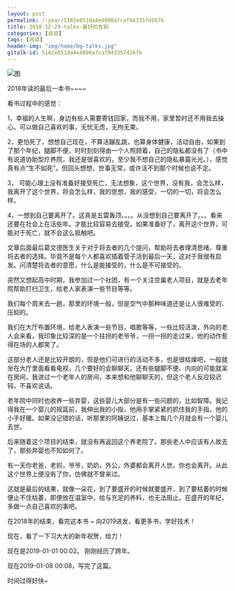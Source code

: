 ```yaml
---
layout: post
permalink: /:year/5182e051da4e4090a7caf043357d1676
title: 2018-12-29-talks-最好的告别
categories: [说说]
tags: [阅读]
header-img: "img/home/bg-talks.jpg"
gitalk-id: 5182e051da4e4090a7caf043357d1676
---
```



![图](http://image.linxingyang.net/image/T-talks/image/2018/books/zhdgb.jpg)



2018年读的最后一本书~~~~

看书过程中的感觉：

1，幸福的人生啊，身边有些人需要寄钱回家，而我不用，家里暂时还不用我去操心。可以做自己喜欢的事，无忧无虑，无拘无束。

2，更怕死了，想想自己现在，不算活蹦乱跳，也算身体健康，活动自由，如果到了那个年纪，腿脚不便，时时刻刻得由一个人照顾着，自己的隐私都没有了（书中有说道协助型疗养院，我还是很喜欢的，至少我不想自己的隐私暴露光光。），感觉真有点“生不如死”。但回头想想，世事无常，或许活不到那个时候也说不定。

3， 可能心理上没有准备好接受死亡，无法想象，这个世界，没有我，会怎么样，我离开了这个世界，将会怎么样，我的思想，我的感受，一切的一切，将会怎么样。


4，一想到自己要离开了。这真是五雷轰顶。。。。从没想到自己要离开了。。。看来还要在社会上在活些年。才能比较容易去接受。如果准备好了，离开这个世界，可能对于死亡，就不会这么抵触吧。

文章后面最后葛文德医生关于对于将去者的几个提问，帮助将去者理清思绪，尊重将去者的选择。毕竟不是每个人都喜欢插着管子活到最后一天，这对于我很有启发。问清楚将去者的意愿，什么是能接受的，什么是不可接受的。




突然又想起高中时期，我参加过一个社团，有一个关注空巢老人项目，就是去老年院帮助打扫卫生，给老人家表演一些节目等等。

我们每个周末去一趟，那里的环境一般，但是空气中那种味道还是让人很难受的、压抑的。

我们在大厅布置环境，给老人表演一些节目，唱歌等等，一些比较活泼，外向的老人会来看，我印象比较深的是一个拄拐的老爷爷，一拐一拐的走过来，他的动作惹得在场的人都笑了。

这部分老人还是比较开朗的，但是他们可进行的活动不多，也是很枯燥吧，一般就坐在大厅里面看看电视，几个要好的会聊聊天。还有些腿脚不便、内向的可能就呆在房间，我进过一个老年人的房间，本来想和他聊聊天的，但这个老人反应较迟钝，不喜欢说话。

老年院中同时也收养一些弃婴，这些婴儿大部分是有一些问题的，比如智障。我记得我在一个婴儿的摇篮前，我伸出我的小指，他用手掌紧紧的抓住我的手指，他的小手好暖。如果没记错的话，听那里的阿姨说过，基本上每几个月就会有一个婴儿去世。


后来随着这个项目的结束，就没有再返回这个养老院了。那些老人中应该有人故去了，那些弃婴也不知如何了。


有一天你老爸，老妈，爷爷，奶奶，外公，外婆都会离开人世。你也会离开。从此这个世界上便没有了你，仿佛就不曾来过。

这就是最后的结果，就像一朵花，到了要盛开的时候就要盛开，到了要枯萎的时候便止不住枯萎，即便放在温室中，给与充足的养料，也无法阻止。在盛开的年纪，多做一点自己喜欢的事吧。


在2018年的结束，看完这本书 ~ 向2019进发，看更多书，学好技术！


现在，看了一下习大大的新年祝贺，给力！

现在是2019-01-01 00:02。  刚刚经历了跨年。

现在2019-01-08 00:08，写完了这篇。

时间过得好快~

